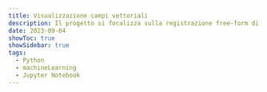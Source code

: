 ```yaml
---
title: Visualizzazione campi vettoriali
description: Il progetto si focalizza sulla registrazione free-form di immagini toraciche e sulla visualizzazione dei campi vettoriali del displacement field. Utilizzando Python e la libreria di SimpleITK, l'obiettivo è registrare immagini mediche 3D in modo preciso e di visualizzare in modo intuitivo il campo vettoriale di spostamento risultante. Al termine delle operazioni, si ottiene una panoramica precisa delle variazioni tra le immagini toraciche originali e quelle registrate.
date: 2023-09-04
showToc: true
showSidebar: true
tags:
  - Python
  - machineLearning
  - Jupyter Notebook
---
```


<object data="/Visualizzazione_campi_vettoriali.pdf" type="application/pdf" width="100%"> 
</object>